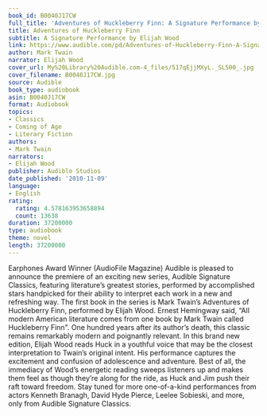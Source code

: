 ```yaml
---
book_id: B0040J17CW
full_title: 'Adventures of Huckleberry Finn: A Signature Performance by Elijah Wood'
title: Adventures of Huckleberry Finn
subtitle: A Signature Performance by Elijah Wood
link: https://www.audible.com/pd/Adventures-of-Huckleberry-Finn-A-Signature-Performance-by-Elijah-Wood-Audiobook/B0040J17CW
author: Mark Twain
narrator: Elijah Wood
cover_url: My%20Library%20Audible.com-4_files/517qEjjMXyL._SL500_.jpg
cover_filename: B0040J17CW.jpg
source: Audible
book_type: audiobook
asin: B0040J17CW
format: Audiobook
topics:
- Classics
- Coming of Age
- Literary Fiction
authors:
- Mark Twain
narrators:
- Elijah Wood
publisher: Audible Studios
date_published: '2010-11-09'
language:
- English
rating:
  rating: 4.578163953658894
  count: 13638
duration: 37200000
type: audiobook
theme: novel
length: 37200000
---
```

Earphones Award Winner (AudioFile Magazine)
Audible is pleased to announce the premiere of an exciting new series, Audible Signature Classics, featuring literature’s greatest stories, performed by accomplished stars handpicked for their ability to interpret each work in a new and refreshing way. The first book in the series is Mark Twain’s Adventures of Huckleberry Finn, performed by Elijah Wood.
Ernest Hemingway said, “All modern American literature comes from one book by Mark Twain called Huckleberry Finn". One hundred years after its author’s death, this classic remains remarkably modern and poignantly relevant. In this brand new edition, Elijah Wood reads Huck in a youthful voice that may be the closest interpretation to Twain’s original intent. His performance captures the excitement and confusion of adolescence and adventure. Best of all, the immediacy of Wood’s energetic reading sweeps listeners up and makes them feel as though they’re along for the ride, as Huck and Jim push their raft toward freedom.
Stay tuned for more one-of-a-kind performances from actors Kenneth Branagh, David Hyde Pierce, Leelee Sobieski, and more, only from Audible Signature Classics.

